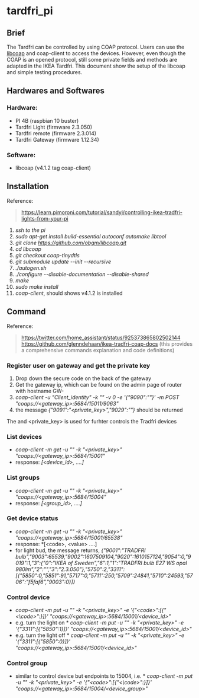 # tardfri_pi
## Brief
The Tardfri can be controlled by using COAP protocol. Users can use the [libcoap](https://github.com/obgm/libcoap) and coap-client to access the devices. However, even though the COAP is an opened protocol, still some private fields and methods are adapted in the IKEA Tardfri. This document show the setup of the libcoap and simple testing procedures.

## Hardwares and Softwares
### Hardware:
* PI 4B (raspbian 10 buster)
* Tardfri Light (firmware 2.3.050)
* Tardfri remote (firmware 2.3.014)
* Tardfri Gateway (firmware 1.12.34)

### Software:
* libcoap (v4.1.2 tag coap-client)

## Installation
Reference: 
> https://learn.pimoroni.com/tutorial/sandyj/controlling-ikea-tradfri-lights-from-your-pi

1. *ssh to the pi*
1. *sudo apt-get install build-essential autoconf automake libtool*
1. *git clone https://github.com/obgm/libcoap.git*
1. *cd libcoap*
1. *git checkout coap-tinydtls*
1. *git submodule update --init --recursive*
1. *./autogen.sh*
1. *./configure --disable-documentation --disable-shared*
1. *make*
1. *sudo make install*
1. *coap-client*, should shows v4.1.2 is installed

## Command

Reference:
> https://twitter.com/home_assistant/status/925373865802502144
> https://github.com/glenndehaan/ikea-tradfri-coap-docs (this provides a comprehensive commands explanation and code definitions) 

### Register user on gateway and get the private key
1. Drop down the secure code on the back of the gateway
1. Get the gateway ip, which can be found on the admin page of router with hostname GW-<MAC address>
1. *coap-client -u "Client_identity" -k "<secure code>" -v 0 -e '{"9090":"<username>"}' -m POST "coaps://<gateway_ip>:5684/15011/9063"*
1. the message *{"9091":"<private_key>","9029":"<firmware version>"}* should be returned

The <username> and <private_key> is used for furhter controls the Tradfri devices
  
### List devices
* *coap-client -m get -u "<username>" -k "<private_key>" "coaps://<gateway_ip>:5684/15001"*
* response: *[<device_id>, ....]*

### List groups
* *coap-client -m get -u "<username>" -k "<private_key>" "coaps://<gateway_ip>:5684/15004"*
* response: *[<group_id>, ....]*
  
### Get device status
* *coap-client -m get -u "<username>" -k "<private_key>" "coaps://<gateway_ip>:5684/15001/65538"*
* response: *[\<code\>, \<value\> ....]
* for light bud, the message returns, *{"9001":"TRADFRI bulb","9003":65539,"9002":1607509104,"9020":1610157124,"9054":0,"9019":1,"3":{"0":"IKEA of Sweden","6":1,"1":"TRADFRI bulb E27 WS opal 980lm","2":"","3":"2.3.050"},"5750":2,"3311":[{"5850":0,"5851":91,"5717":0,"5711":250,"5709":24841,"5710":24593,"5706":"f5faf6","9003":0}]}*
  
### Control device
* *coap-client -m put -u "<username>" -k "<private_key>" -e '{"\<code\>":[{"<\code\>":<value>}]}' "coaps://<gateway_ip>:5684/15001/<device_id>"*
* e.g. turn the light on * *coap-client -m put -u "<username>" -k "<private_key>" -e '{"3311":[{"5850":1}]}' "coaps://<gateway_ip>:5684/15001/<device_id>"*
* e.g. turn the light off * *coap-client -m put -u "<username>" -k "<private_key>" -e '{"3311":[{"5850":0}]}' "coaps://<gateway_ip>:5684/15001/<device_id>"*

### Control group
* similar to control device but endpoints to 15004, i.e. * *coap-client -m put -u "<username>" -k "<private_key>" -e '{"\<code\>":[{"<\code\>":<value>}]}' "coaps://<gateway_ip>:5684/15004/<device_group>"*

